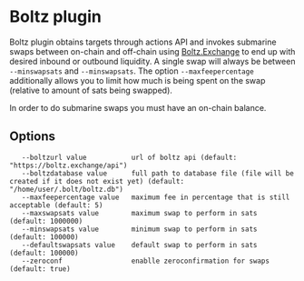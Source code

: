 # Boltz plugin

Boltz plugin obtains targets through actions API and invokes submarine swaps between on-chain and off-chain using [Boltz.Exchange](https://boltz.exchange/)
to end up with desired inbound or outbound liquidity. A single swap will always be between `--minswapsats` and `--minswapsats`. The option
`--maxfeepercentage` additionally allows you to limit how much is being spent on the swap (relative to amount of sats being swapped).

In order to do submarine swaps you must have an on-chain balance.

## Options

```
   --boltzurl value           url of boltz api (default: "https://boltz.exchange/api")
   --boltzdatabase value      full path to database file (file will be created if it does not exist yet) (default: "/home/user/.bolt/boltz.db")
   --maxfeepercentage value   maximum fee in percentage that is still acceptable (default: 5)
   --maxswapsats value        maximum swap to perform in sats (default: 1000000)
   --minswapsats value        minimum swap to perform in sats (default: 100000)
   --defaultswapsats value    default swap to perform in sats (default: 100000)
   --zeroconf                 enablle zeroconfirmation for swaps (default: true)
```
